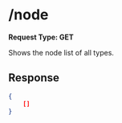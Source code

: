 # /node

**Request Type: GET**

Shows the node list of all types.

## Response

```json
{
    []
}
```
